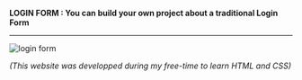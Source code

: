 **LOGIN FORM : You can build your own project about a traditional Login Form**


-----------------------------------------------------------------------------------------------------------------------------------
![login form](https://user-images.githubusercontent.com/61105869/74777925-ce6e5580-529a-11ea-9d81-56f258e7b2a5.jpg)

*(This website was developped during my free-time to learn HTML and CSS)*
